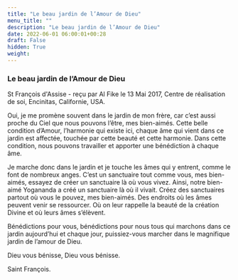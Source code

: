 ```yaml
---
title: "Le beau jardin de l’Amour de Dieu"
menu_title: ""
description: "Le beau jardin de l’Amour de Dieu"
date: 2022-06-01 06:00:01+00:28
draft: False
hidden: True
weight:
---
```

### Le beau jardin de l’Amour de Dieu

St François d'Assise - reçu par Al Fike le 13 Mai 2017, Centre de réalisation de soi, Encinitas, Californie, USA.

Oui, je me promène souvent dans le jardin de mon frère, car c’est aussi proche du Ciel que nous pouvons l’être, mes bien-aimés. Cette belle condition d’Amour, l’harmonie qui existe ici, chaque âme qui vient dans ce jardin est affectée, touchée par cette beauté et cette harmonie. Dans cette condition, nous pouvons travailler et apporter une bénédiction à chaque âme.

Je marche donc dans le jardin et je touche les âmes qui y entrent, comme le font de nombreux anges. C’est un sanctuaire tout comme vous, mes bien-aimés, essayez de créer un sanctuaire là où vous vivez. Ainsi, notre bien-aimé Yogananda a créé un sanctuaire là où il vivait. Créez des sanctuaires partout où vous le pouvez, mes bien-aimés. Des endroits où les âmes peuvent venir se ressourcer. Où on leur rappelle la beauté de la création Divine et où leurs âmes s’élèvent.

Bénédictions pour vous, bénédictions pour nous tous qui marchons dans ce jardin aujourd’hui et chaque jour, puissiez-vous marcher dans le magnifique jardin de l’amour de Dieu.

Dieu vous bénisse, Dieu vous bénisse.

Saint François.
